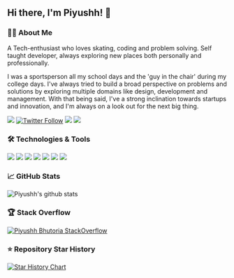 ## Hi there, I'm Piyushh! 👋

### 👨‍💻 About Me

A Tech-enthusiast who loves skating, coding and problem solving. Self taught developer, always exploring new places both personally and professionally.

I was a sportsperson all my school days and the 'guy in the chair' during my college days. I've always tried to build a broad perspective on problems and solutions by exploring multiple domains like design, development and management. With that being said, I've a strong inclination towards startups and innovation, and I'm always on a look out for the next big thing.

[<img src ="https://img.shields.io/badge/Website-pb-%23.svg?&style=for-the-badge&logo=&logoColor=white%22">](https://piyushhbhutoria.github.io/)
[![Twitter Follow](https://img.shields.io/twitter/follow/Piyushhb?color=blue&logo=x&style=for-the-badge)](https://x.com/Piyushhb)
[<img src="https://img.shields.io/badge/linkedin-%230077B5.svg?&style=for-the-badge&logo=linkedin&logoColor=white" />](http://linkedin.com/in/piyushh-bhutoria/)
[<img src="https://img.shields.io/badge/medium-%2312100E.svg?&style=for-the-badge&logo=medium&logoColor=white" />](https://medium.com/@piyushhbhutoria)
<!-- [<img src = "https://img.shields.io/badge/instagram-%23E4405F.svg?style=for-the-badge&logo=instagram&logoColor=white">](https://www.instagram.com/imidiotic_/) -->

### 🛠️ Technologies & Tools

![](https://img.shields.io/badge/Code-Ruby-informational?style=flat&logo=ruby&logoColor=white&color=2bbc8a)
![](https://img.shields.io/badge/Code-Python-informational?style=flat&logo=python&logoColor=white&color=2bbc8a)
![](https://img.shields.io/badge/Code-Golang-informational?style=flat&logo=go&logoColor=white&color=2bbc8a)
![](https://img.shields.io/badge/Tools-Docker-informational?style=flat&logo=docker&logoColor=white&color=2bbc8a)
![](https://img.shields.io/badge/Tools-Kubernetes-informational?style=flat&logo=kubernetes&logoColor=white&color=2bbc8a)
![](https://img.shields.io/badge/Database-PostgreSQL-informational?style=flat&logo=postgresql&logoColor=white&color=2bbc8a)
![](https://img.shields.io/badge/Tools-Redis-informational?style=flat&logo=redis&logoColor=white&color=2bbc8a)

### 📈 GitHub Stats

![Piyushh's github stats](https://github-readme-stats.vercel.app/api?username=Piyushhbhutoria&show_icons=true&count_private=true&include_all_commits=true)

### 🏆 Stack Overflow

[![Piyushh Bhutoria StackOverflow](https://github-readme-stackoverflow.vercel.app/?userID=8202594)](https://stackoverflow.com/users/8202594/iwasidiotic)

### ⭐ Repository Star History

[![Star History Chart](https://api.star-history.com/svg?repos=Piyushhbhutoria/OnlineClinicSystem,Piyushhbhutoria/whatsappWebAPI,Piyushhbhutoria/fintech,Piyushhbhutoria/awesome-hacktoberfest-2024&type=Timeline)](https://star-history.com/#Piyushhbhutoria/OnlineClinicSystem&Piyushhbhutoria/whatsappWebAPI&Piyushhbhutoria/fintech&Piyushhbhutoria/awesome-hacktoberfest-2024&Timeline)
